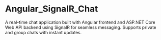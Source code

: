# Angular_SignalR_Chat
A real-time chat application built with Angular frontend and ASP.NET Core Web API backend using SignalR for seamless messaging. Supports private and group chats with instant updates.
